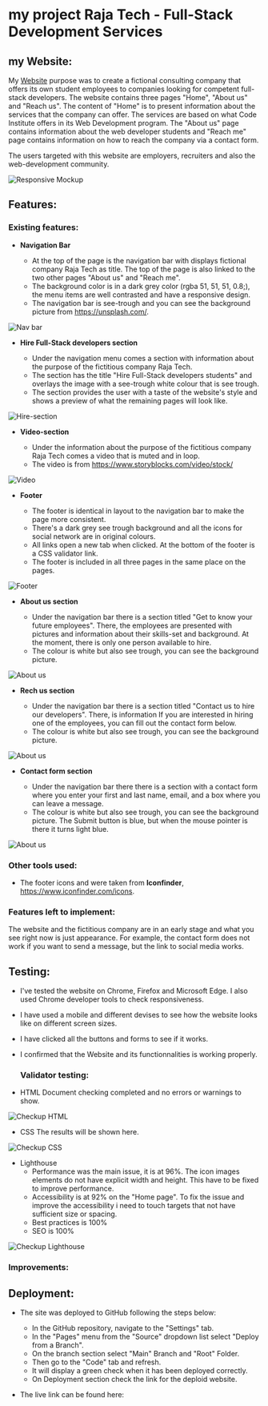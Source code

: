 # my project Raja Tech - Full-Stack Development Services
## my Website:
My [Website](https://parre87.github.io/projekt1/) purpose was to create a fictional consulting company that offers its own student employees to companies looking for competent full-stack developers. The website contains three pages "Home", "About us" and "Reach us". The content of "Home" is to present information about the services that the company can offer. The services are based on what Code Institute offers in its Web Development program. The "About us" page contains information about the web developer students and "Reach me" page contains information on how to reach the company via a contact form.

The users targeted with this website are employers, recruiters and also the web-development community.

![Responsive Mockup](https://github.com/Parre87/projekt1/blob/main/assets/images/Responsive%20mockup.png)

## Features:

### Existing features:

- __Navigation Bar__

    - At the top of the page is the navigation bar with displays fictional company Raja Tech as title. The top of the page is 
      also linked to the two other pages "About us" and "Reach me".
    - The background color is in a dark grey color (rgba 51, 51, 51, 0.8;), the menu items are well contrasted and have a 
      responsive design.
    - The navigation bar is see-trough and you can see the background picture from https://unsplash.com/. 
  
![Nav bar](https://github.com/Parre87/projekt1/blob/main/assets/images/Nav%20bar.png)

- __Hire Full-Stack developers section__

    - Under the navigation menu comes a section with information about the purpose of the fictitious company Raja Tech.
    - The section has the title "Hire Full-Stack developers students" and overlays the image with a see-trough white colour
      that is see trough.
    - The section provides the user with a taste of the website's style and shows a preview of what the remaining pages will 
      look like.

![Hire-section](https://github.com/Parre87/projekt1/blob/main/assets/images/Section.png)

- __Video-section__

    - Under the information about the purpose of the fictitious company Raja Tech comes a video that is muted and in loop.
    - The video is from https://www.storyblocks.com/video/stock/
      
![Video](https://github.com/Parre87/projekt1/blob/main/assets/images/Video.png)

- __Footer__

    - The footer is identical in layout to the navigation bar to make the page more consistent.
    - There's a dark grey see trough background and all the icons for social network are in original colours.
    - All links open a new tab when clicked. At the bottom of the footer is a CSS validator link.
    - The footer is included in all three pages in the same place on the pages.

![Footer](https://github.com/Parre87/projekt1/blob/main/assets/images/Footer.png)

- __About us section__

    - Under the navigation bar there is a section titled "Get to know your future employees". There, the employees are 
      presented with pictures and information about their skills-set and background. At the moment, there is only one person 
      available to hire.
     - The colour is white but also see trough, you can see the background picture. 
  
    

![About us](https://github.com/Parre87/projekt1/blob/main/assets/images/About%20us.png)

- __Rech us section__

    - Under the navigation bar there is a section titled "Contact us to hire our developers". There, is information If you 
      are interested in hiring one of the employees, you can fill out the contact form below.
    - The colour is white but also see trough, you can see the background picture. 
    

![About us](https://github.com/Parre87/projekt1/blob/main/assets/images/Contact%20us.png)

- __Contact form section__

    - Under the navigation bar there there is a section with a contact form where you enter 
      your first and last name, email, and a box where you can leave a message.
    - The colour is white but also see trough, you can see the background picture.
      The Submit button is blue, but when the mouse pointer is there it turns light blue.

![About us](https://github.com/Parre87/projekt1/blob/main/assets/images/Contact%20form.png)


### Other tools used:
- The footer icons and were taken from **Iconfinder**, https://www.iconfinder.com/icons.

### Features left to implement:

The website and the fictitious company are in an early stage and what you see right now is just appearance. For example, the contact form does not work if you want to send a message, but the link to social media works.

## Testing:

- I've tested the website on Chrome, Firefox and Microsoft Edge. I also used Chrome developer tools to check responsiveness.
- I have used a mobile and different devises to see how the website looks like on different screen sizes.
- I have clicked all the buttons and forms to see if it works.
- I confirmed that the Website and its functionnalities is working properly.

  ### Validator testing:

- HTML
Document checking completed and no errors or warnings to show.

![Checkup HTML](https://github.com/Parre87/projekt1/blob/main/assets/images/HTML%20checker.png)

- CSS
  The results will be shown here.

![Checkup CSS]()

- Lighthouse
    - Performance was the main issue, it is at 96%. The icon images elements do not have explicit width and height. This have
      to be fixed to improve performance.
    - Accessibility is at 92% on the "Home page". To fix the issue and improve the accessibility i need to touch targets 
      that not have sufficient size or spacing.
    - Best practices is 100%
    - SEO is 100%

![Checkup Lighthouse](https://github.com/Parre87/projekt1/blob/main/assets/images/Lighthouse.png)

### Improvements:



## Deployment:
- The site was deployed to GitHub following the steps below:
    - In the GitHub repository, navigate to the "Settings" tab.
    - In the "Pages" menu from the "Source" dropdown list select "Deploy from a Branch".
    - On the branch section select "Main" Branch and "Root" Folder.
    - Then go to the "Code" tab and refresh.
    - It will display a green check when it has been deployed correctly.
    - On Deployment section check the link for the deploid website.

- The live link can be found here: 

